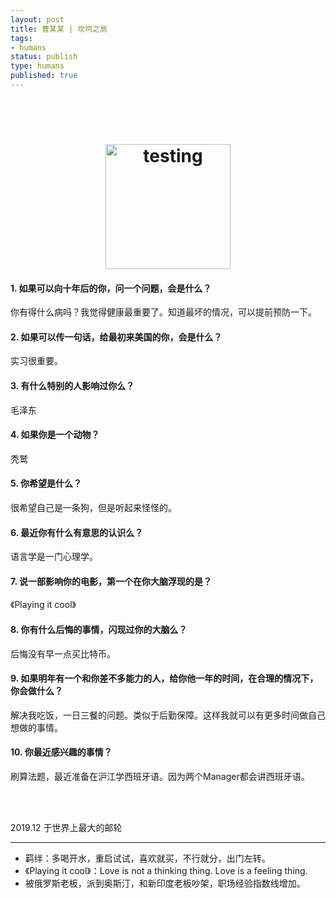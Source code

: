 ```yaml
--- 
layout: post
title: 曹某某 | 坎坷之旅
tags: 
- humans
status: publish
type: humans
published: true
---
```


<br>
<br>

<h1 align="center">
<a href="https://www.wikiwand.com/en/Software_testing"><img src="https://i.imgur.com/JpMd9uC.jpg" alt="testing" width=200"></a>
</h1>

#### 1. 如果可以向十年后的你，问一个问题，会是什么？

你有得什么病吗？我觉得健康最重要了。知道最坏的情况，可以提前预防一下。

#### 2. 如果可以传一句话，给最初来美国的你，会是什么？

实习很重要。

#### 3. 有什么特别的人影响过你么？

毛泽东

#### 4. 如果你是一个动物？

秃鹫

#### 5. 你希望是什么？

很希望自己是一条狗，但是听起来怪怪的。

#### 6. 最近你有什么有意思的认识么？

语言学是一门心理学。

#### 7. 说一部影响你的电影，第一个在你大脑浮现的是？

《Playing it cool》

#### 8. 你有什么后悔的事情，闪现过你的大脑么？

后悔没有早一点买比特币。

#### 9. 如果明年有一个和你差不多能力的人，给你他一年的时间，在合理的情况下，你会做什么？

解决我吃饭，一日三餐的问题。类似于后勤保障。这样我就可以有更多时间做自己想做的事情。

#### 10. 你最近感兴趣的事情？

刷算法题，最近准备在沪江学西班牙语。因为两个Manager都会讲西班牙语。
	
<br>
<br>

           
2019.12 于世界上最大的邮轮<br>




--- 


- 羁绊：多喝开水，重启试试，喜欢就买，不行就分，出门左转。
- 《Playing it cool》：Love is not a thinking thing. Love is a feeling thing.
- 被俄罗斯老板，派到奥斯汀，和新印度老板吵架，职场经验指数线增加。









